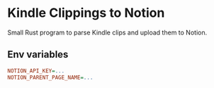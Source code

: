 # Kindle Clippings to Notion

Small Rust program to parse Kindle clips and upload them to Notion.

## Env variables

```ini
NOTION_API_KEY=...
NOTION_PARENT_PAGE_NAME=...
```
